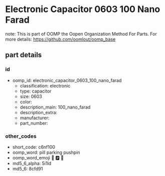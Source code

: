 # Electronic Capacitor 0603 100 Nano Farad  

note: This is part of OOMP the Oopen Organization Method For Parts. For more details: https://github.com/oomlout/oomp_base

##  part details





### id
* oomp_id: electronic_capacitor_0603_100_nano_farad
  * classification: electronic
  * type: capacitor
  * size: 0603
  * color: 
  * description_main: 100_nano_farad
  * description_extra: 
  * manufacturer: 
  * part_number: 

### other_codes
* short_code: c6nf100
* oomp_word: pill parking pushpin
* oomp_word_emoji :pill: :parking: :pushpin:
* md5_6_alpha: 5i1ld
* md5_6: 8cfd91